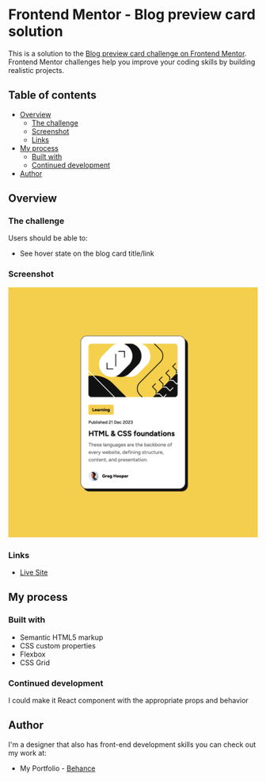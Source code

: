 # Frontend Mentor - Blog preview card solution

This is a solution to the [Blog preview card challenge on Frontend Mentor](https://www.frontendmentor.io/challenges/blog-preview-card-ckPaj01IcS). Frontend Mentor challenges help you improve your coding skills by building realistic projects.

## Table of contents

- [Overview](#overview)
  - [The challenge](#the-challenge)
  - [Screenshot](#screenshot)
  - [Links](#links)
- [My process](#my-process)
  - [Built with](#built-with)
  - [Continued development](#continued-development)
- [Author](#author)

## Overview

### The challenge

Users should be able to:

- See hover state on the blog card title/link

### Screenshot

![](./screenshot.png)

### Links

- [Live Site](https://cyber-m.github.io/fm-blog-preview-card)

## My process

### Built with

- Semantic HTML5 markup
- CSS custom properties
- Flexbox
- CSS Grid

### Continued development

I could make it React component with the appropriate props and behavior

## Author

I'm a designer that also has front-end development skills you can check out my work at:

- My Portfolio - [Behance](https://www.behance.net/eyalp)
